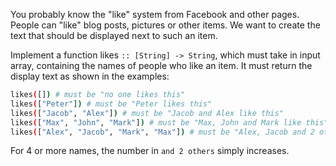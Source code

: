 You probably know the "like" system from Facebook and other pages. People can "like" blog posts, pictures or other items. We want to create the text that should be displayed next to such an item.

Implement a function likes `:: [String] -> String`, which must take in input array, containing the names of people who like an item. It must return the display text as shown in the examples:

```bash
likes([]) # must be "no one likes this"
likes(["Peter"]) # must be "Peter likes this"
likes(["Jacob", "Alex"]) # must be "Jacob and Alex like this"
likes(["Max", "John", "Mark"]) # must be "Max, John and Mark like this"
likes(["Alex", "Jacob", "Mark", "Max"]) # must be "Alex, Jacob and 2 others like this"
```

For 4 or more names, the number in `and 2 others` simply increases.
